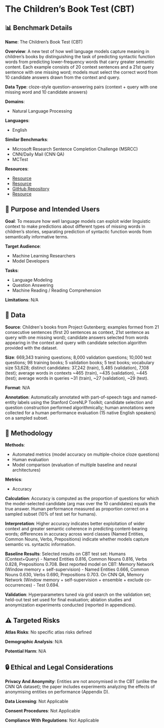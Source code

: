 # The Children’s Book Test (CBT)

## 📊 Benchmark Details

**Name**: The Children’s Book Test (CBT)

**Overview**: A new test of how well language models capture meaning in children’s books by distinguishing the task of predicting syntactic function words from predicting lower-frequency words that carry greater semantic content. Each example consists of 20 context sentences and a 21st query sentence with one missing word; models must select the correct word from 10 candidate answers drawn from the context and query.

**Data Type**: cloze-style question-answering pairs (context + query with one missing word and 10 candidate answers)

**Domains**:
- Natural Language Processing

**Languages**:
- English

**Similar Benchmarks**:
- Microsoft Research Sentence Completion Challenge (MSRCC)
- CNN/Daily Mail (CNN QA)
- MCTest

**Resources**:
- [Resource](https://www.gutenberg.org/)
- [Resource](http://fb.ai/babi/)
- [GitHub Repository](https://github.com/facebook/MemNN)
- [Resource](http://arxiv.org/abs/1506.03340)

## 🎯 Purpose and Intended Users

**Goal**: To measure how well language models can exploit wider linguistic context to make predictions about different types of missing words in children’s stories, separating prediction of syntactic function words from semantically informative terms.

**Target Audience**:
- Machine Learning Researchers
- Model Developers

**Tasks**:
- Language Modeling
- Question Answering
- Machine Reading / Reading Comprehension

**Limitations**: N/A

## 💾 Data

**Source**: Children's books from Project Gutenberg; examples formed from 21 consecutive sentences (first 20 sentences as context, 21st sentence as query with one missing word); candidate answers selected from words appearing in the context and query with candidate selection algorithm provided with the dataset.

**Size**: 669,343 training questions; 8,000 validation questions; 10,000 test questions; 98 training books; 5 validation books; 5 test books; vocabulary size 53,628; distinct candidates: 37,242 (train), 5,485 (validation), 7,108 (test); average words in contexts ~465 (train), ~435 (validation), ~445 (test); average words in queries ~31 (train), ~27 (validation), ~29 (test).

**Format**: N/A

**Annotation**: Automatically annotated with part-of-speech tags and named-entity labels using the Stanford CoreNLP Toolkit; candidate selection and question construction performed algorithmically; human annotations were collected for a human performance evaluation (15 native English speakers) on a sampled subset.

## 🔬 Methodology

**Methods**:
- Automated metrics (model accuracy on multiple-choice cloze questions)
- Human evaluation
- Model comparison (evaluation of multiple baseline and neural architectures)

**Metrics**:
- Accuracy

**Calculation**: Accuracy is computed as the proportion of questions for which the model-selected candidate (arg max over the 10 candidates) equals the true answer. Human performance measured as proportion correct on a sampled subset (10% of test set for humans).

**Interpretation**: Higher accuracy indicates better exploitation of wider context and greater semantic coherence in predicting content-bearing words; differences in accuracy across word classes (Named Entities, Common Nouns, Verbs, Prepositions) indicate whether models capture semantic vs. syntactic information.

**Baseline Results**: Selected results on CBT test set: Humans (Context+Query) - Named Entities 0.816, Common Nouns 0.816, Verbs 0.828, Prepositions 0.708. Best reported model on CBT: Memory Network (Window memory + self-supervision) - Named Entities 0.666, Common Nouns 0.630, Verbs 0.690, Prepositions 0.703. On CNN QA, Memory Network (Window memory + self-supervision + ensemble + exclude co-occurrences) - Test 0.694.

**Validation**: Hyperparameters tuned via grid search on the validation set; held-out test set used for final evaluation; ablation studies and anonymization experiments conducted (reported in appendices).

## ⚠️ Targeted Risks

**Atlas Risks**:
No specific atlas risks defined

**Demographic Analysis**: N/A

**Potential Harm**: N/A

## 🔒 Ethical and Legal Considerations

**Privacy And Anonymity**: Entities are not anonymised in the CBT (unlike the CNN QA dataset); the paper includes experiments analyzing the effects of anonymising entities on performance (Appendix D).

**Data Licensing**: Not Applicable

**Consent Procedures**: Not Applicable

**Compliance With Regulations**: Not Applicable
